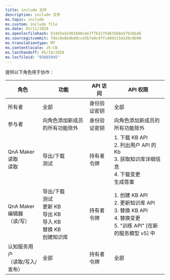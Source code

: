 ```yaml
---
title: include 文件
description: include 文件
ms.topic: include
ms.custom: include file
ms.date: 03/11/2020
ms.openlocfilehash: b34d3ed2481600cde7ffb3275d635b8a57926bd6
ms.sourcegitcommit: fdec8e8bdbddcce5b7a0c4ffc6842154220c8b90
ms.translationtype: MT
ms.contentlocale: zh-CN
ms.lasthandoff: 05/19/2020
ms.locfileid: "83665945"
---
```

提供以下角色用于协作：

|角色|功能|API 访问|API 权限|
|--|--|--|--|
|所有者|全部|身份验证密钥|全部|
|参与者|向角色添加新成员的所有功能除外|身份验证密钥|向角色添加新成员的所有功能除外|
|QnA Maker 读取<br>读取|导出/下载<br>测试|持有者令牌|1. 下载 KB API<br>2. 列出用户 API 的 Kb<br>3. 获取知识库详细信息<br>4. 下载变更<br>生成答案 |
|QnA Maker 编辑器<br>（读/写）|导出/下载<br>测试<br>更新 KB<br>导出 KB<br>导入 KB<br>替换 KB<br>创建知识库|持有者令牌|1. 创建 KB API<br>2. 更新知识库 API<br>3. 替换 KB API<br>4. 替换变更<br>5. "训练 API" [在新的服务模型 v5] 中|
|认知服务用户<br>（读取/写入/发布）|全部|持有者令牌|全部|